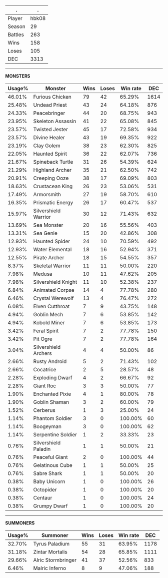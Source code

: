 .|.
|-|-
Player|hbk08
Season|29
Battles|263
Wins|158
Loses|105
DEC|3313

---
**MONSTERS**

Usage%|Monster|Wins|Loses|Win rate|DEC|
-|-|-|-|-|-|
46.01%|Furious Chicken|79|42|65.29%|1614|
25.48%|Undead Priest|43|24|64.18%|876|
24.33%|Peacebringer|44|20|68.75%|943|
23.95%|Skeleton Assassin|41|22|65.08%|845|
23.57%|Twisted Jester|45|17|72.58%|934|
23.57%|Divine Healer|43|19|69.35%|922|
23.19%|Clay Golem|38|23|62.30%|825|
22.05%|Haunted Spirit|36|22|62.07%|736|
21.67%|Spineback Turtle|31|26|54.39%|624|
21.29%|Highland Archer|35|21|62.50%|742|
20.91%|Creeping Ooze|38|17|69.09%|803|
18.63%|Crustacean King|26|23|53.06%|531|
17.49%|Armorsmith|27|19|58.70%|610|
16.35%|Prismatic Energy|26|17|60.47%|537|
15.97%|Silvershield Warrior|30|12|71.43%|632|
13.69%|Sea Monster|20|16|55.56%|403|
13.31%|Sea Genie|15|20|42.86%|308|
12.93%|Haunted Spider|24|10|70.59%|492|
12.93%|Water Elemental|18|16|52.94%|371|
12.55%|Pirate Archer|18|15|54.55%|357|
8.37%|Skeletal Warrior|11|11|50.00%|220|
7.98%|Medusa|10|11|47.62%|205|
7.98%|Silvershield Knight|11|10|52.38%|237|
6.84%|Animated Corpse|14|4|77.78%|280|
6.46%|Crystal Werewolf|13|4|76.47%|272|
6.08%|Elven Cutthroat|7|9|43.75%|148|
4.94%|Goblin Mech|7|6|53.85%|142|
4.94%|Kobold Miner|7|6|53.85%|173|
3.42%|Feral Spirit|7|2|77.78%|150|
3.42%|Pit Ogre|7|2|77.78%|164|
3.04%|Silvershield Archers|4|4|50.00%|86|
2.66%|Rusty Android|5|2|71.43%|102|
2.66%|Cocatrice|2|5|28.57%|48|
2.28%|Exploding Dwarf|4|2|66.67%|92|
2.28%|Giant Roc|3|3|50.00%|77|
1.90%|Enchanted Pixie|4|1|80.00%|78|
1.90%|Goblin Shaman|3|2|60.00%|79|
1.52%|Cerberus|1|3|25.00%|24|
1.14%|Phantom Soldier|3|0|100.00%|60|
1.14%|Boogeyman|3|0|100.00%|62|
1.14%|Serpentine Soldier|1|2|33.33%|23|
0.76%|Silvershield Paladin|1|1|50.00%|21|
0.76%|Peaceful Giant|2|0|100.00%|44|
0.76%|Gelatinous Cube|1|1|50.00%|25|
0.76%|Sabre Shark|1|1|50.00%|20|
0.38%|Baby Unicorn|1|0|100.00%|26|
0.38%|Octopider|1|0|100.00%|20|
0.38%|Centaur|1|0|100.00%|24|
0.38%|Grumpy Dwarf|1|0|100.00%|20|

---
**SUMMONERS**

Usage%|Summoner|Wins|Loses|Win rate|DEC|
-|-|-|-|-|-|
32.70%|Tyrus Paladium|55|31|63.95%|1178|
31.18%|Zintar Mortalis|54|28|65.85%|1111|
29.66%|Alric Stormbringer|41|37|52.56%|833|
6.46%|Malric Inferno|8|9|47.06%|188|

